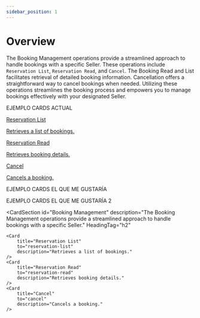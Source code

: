 ```yaml
---
sidebar_position: 1
---
```


# Overview

The Booking Management operations provide a streamlined approach to handle bookings with a specific Seller. These operations include `Reservation List`, `Reservation Read`, and `Cancel`. The Booking Read and List facilitates retrieval of detailed booking information. Cancellation offers a straightforward way to cancel bookings when needed. Utilizing these operations streamlines the booking process and empowers you to manage bookings effectively with your designated Seller.

EJEMPLO CARDS ACTUAL 

<div className="shortcuts-overview">
    <div className="shortcuts-overview__content">
        <a className="item" href="reservation-list">
            <icon icon="fa-brands fa-github" size="lg" />
            <p className="item__title">Reservation List</p>
            <p className="item__subtitle">Retrieves a list of bookings.</p>
        </a>
        <a className="item" href="reservation-read">
            <icon icon="fa-brands fa-github" size="lg" />
            <p className="item__title">Reservation Read</p>
            <p className="item__subtitle">Retrieves booking details.</p>
        </a>
        <a className="item" href="cancel">
            <icon icon="fa-brands fa-github" size="lg" />
            <p className="item__title">Cancel</p>
            <p className="item__subtitle">Cancels a booking.</p>
        </a>
    </div> 
</div>

EJEMPLO CARDS EL QUE ME GUSTARÍA 

<CardSection id="Booking Management" description="The Booking Management operations provide a streamlined approach to handle bookings with a specific Seller." HeadingTag="h2">
    <Card title="Reservation List" to="reservation-list" description="Retrieves a list of bookings." />
    <Card title="Reservation Read" to="reservation-read" description="Retrieves booking details." />
    <Card title="Cancel" to="cancel" description="Cancels a booking." />
</CardSection>

EJEMPLO CARDS EL QUE ME GUSTARÍA 2 

<CardSection
    id="Booking Management"
    description="The Booking Management operations provide a streamlined approach to handle bookings with a specific Seller."
    HeadingTag="h2"
>
    <Card
        title="Reservation List"
        to="reservation-list"
        description="Retrieves a list of bookings."
    />
    <Card
        title="Reservation Read"
        to="reservation-read"
        description="Retrieves booking details."
    />
    <Card
        title="Cancel"
        to="cancel"
        description="Cancels a booking."
    />
</CardSection>
